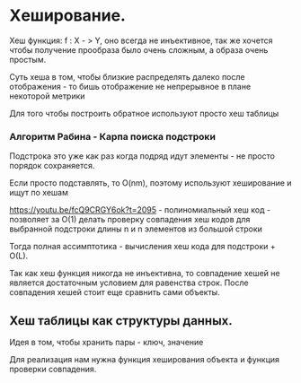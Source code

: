 # Хeширование.

Хеш функция: f : X - > Y, оно всегда не инъективное, так же хочется чтобы получение прообраза было очень сложным, а образа очень простым.

Суть хеша в том, чтобы близкие распределять далеко после отображения - то бишь отображение не непрерывное в плане некоторой метрики

Для того чтобы построить обратное используют просто хеш таблицы

### Алгоритм Рабина - Карпа поиска подстроки

Подстрока это уже как раз когда подряд идут элементы - не просто порядок сохраняется.

Если просто подставлять, то O(nm), поэтому используют хеширование и ищут по хешам

https://youtu.be/fcQ9CRGY6ok?t=2095 - полиномиальный хеш код - позволяет за O(1) делать проверку совпадения хеш кодов для выбранной подстроки длины n и n элементов из большой строки

Тогда полная ассимптотика - вычисления хеш кода для подстроки + O(L).

Так как хеш функция никогда не инъективна, то совпадение хешей не является достаточным условием для равенства строк. После совпадения хешей стоит еще сравнить сами объекты.

## Хеш таблицы как структуры данных.

Идея в том, чтобы хранить пары - ключ, значение

Для реализация нам нужна функция хеширования объекта и функция проверки совпадения.